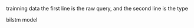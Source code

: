 trainning data
the first line is the raw query, and the second line is the type




bilstm model


  
             
